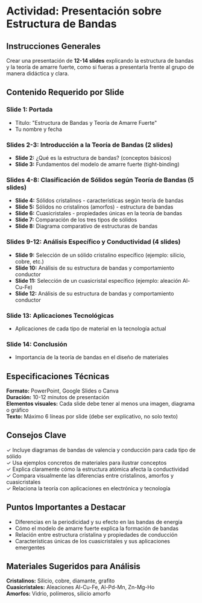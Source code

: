 # Actividad: Presentación sobre Estructura de Bandas

## **Instrucciones Generales**

Crear una presentación de **12-14 slides** explicando la estructura de bandas y la teoría de amarre fuerte, como si fueras a presentarla frente al grupo de manera didáctica y clara.

## **Contenido Requerido por Slide**

### **Slide 1: Portada**

- Título: "Estructura de Bandas y Teoría de Amarre Fuerte"
- Tu nombre y fecha

### **Slides 2-3: Introducción a la Teoría de Bandas (2 slides)**

- **Slide 2:** ¿Qué es la estructura de bandas? (conceptos básicos)
- **Slide 3:** Fundamentos del modelo de amarre fuerte (tight-binding)

### **Slides 4-8: Clasificación de Sólidos según Teoría de Bandas (5 slides)**

- **Slide 4:** Sólidos cristalinos - características según teoría de bandas
- **Slide 5:** Sólidos no cristalinos (amorfos) - estructura de bandas
- **Slide 6:** Cuasicristales - propiedades únicas en la teoría de bandas
- **Slide 7:** Comparación de los tres tipos de sólidos
- **Slide 8:** Diagrama comparativo de estructuras de bandas

### **Slides 9-12: Análisis Específico y Conductividad (4 slides)**

- **Slide 9:** Selección de un sólido cristalino específico (ejemplo: silicio, cobre, etc.)
- **Slide 10:** Análisis de su estructura de bandas y comportamiento conductor
- **Slide 11:** Selección de un cuasicristal específico (ejemplo: aleación Al-Cu-Fe)
- **Slide 12:** Análisis de su estructura de bandas y comportamiento conductor

### **Slide 13: Aplicaciones Tecnológicas**

- Aplicaciones de cada tipo de material en la tecnología actual

### **Slide 14: Conclusión**

- Importancia de la teoría de bandas en el diseño de materiales

## **Especificaciones Técnicas**

**Formato:** PowerPoint, Google Slides o Canva  
**Duración:** 10-12 minutos de presentación  
**Elementos visuales:** Cada slide debe tener al menos una imagen, diagrama o gráfico  
**Texto:** Máximo 6 líneas por slide (debe ser explicativo, no solo texto)

## **Consejos Clave**

✓ Incluye diagramas de bandas de valencia y conducción para cada tipo de sólido  
✓ Usa ejemplos concretos de materiales para ilustrar conceptos  
✓ Explica claramente cómo la estructura atómica afecta la conductividad  
✓ Compara visualmente las diferencias entre cristalinos, amorfos y cuasicristales  
✓ Relaciona la teoría con aplicaciones en electrónica y tecnología

## **Puntos Importantes a Destacar**

- Diferencias en la periodicidad y su efecto en las bandas de energía
- Cómo el modelo de amarre fuerte explica la formación de bandas
- Relación entre estructura cristalina y propiedades de conducción
- Características únicas de los cuasicristales y sus aplicaciones emergentes

## **Materiales Sugeridos para Análisis**

**Cristalinos:** Silicio, cobre, diamante, grafito  
**Cuasicristales:** Aleaciones Al-Cu-Fe, Al-Pd-Mn, Zn-Mg-Ho  
**Amorfos:** Vidrio, polímeros, silicio amorfo